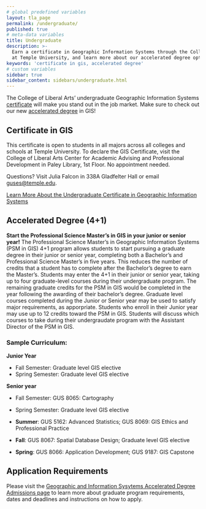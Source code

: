 ```yaml
---
# global predefined variables
layout: tla_page
permalink: /undergraduate/
published: true
# meta-data variables
title: Undergraduate
description: >- 
  Earn a certificate in Geographic Information Systems through the College of Liberal Arts 
  at Temple University, and learn more about our accelerated degree options.
keywords: 'certificate in gis, accelerated degree'
# custom variables
sidebar: true
sidebar_content: sidebars/undergraduate.html
---
```

The College of Liberal Arts’ undergraduate Geographic Information Systems [certificate](#certificate-in-gIS) will make you stand out in the job market. Make sure to check out our new [accelerated degree](#accelerated-degree-4-) in GIS! 

## Certificate in GIS
This certificate is open to students in all majors across all colleges and schools at Temple University. To declare the GIS Certificate, visit the College of Liberal Arts Center for Academic Advising and Professional Development in Paley Library, 1st Floor. No appointment needed.

Questions? Visit Julia Falcon in 338A Gladfelter Hall or email [guses@temple.edu](mailto:guses@temple.edu).

[Learn More About the Undergraduate Certificate in Geographic Information Systems](http://bulletin.temple.edu/undergraduate/liberal-arts/geography-urban-studies/certificate-geographic-information-systems/)

## Accelerated Degree (4+1)
**Start the Professional Science Master’s in GIS in your junior or senior year!**
The Professional Science Master’s in Geographic Information Systems (PSM in GIS) 4+1 program allows students to start pursuing a graduate degree in their junior or senior year, completing both a Bachelor’s and Professional Science Master’s in five years. This reduces the number of credits that a student has to complete after the Bachelor’s degree to earn the Master’s.
Students may enter the 4+1 in their junior or senior year, taking up to four graduate-level courses during their undergraduate program. The remaining graduate credits for the PSM in GIS would be completed in the year following the awarding of their bachelor’s degree. Graduate level courses completed during the Junior or Senior year may be used to satisfy major requirements, as apporpriate.
Students who enroll in their Junior year may use up to 12 credits toward the PSM in GIS. Students will discuss which courses to take during their undergraudate program with the Assistant Director of the PSM in GIS.

### Sample Curriculum:
 
**Junior Year**<br>
- Fall Semester: Graduate level GIS elective<br>	
- Spring Semester: Graduate level GIS elective<br>

**Senior year**<br>
- Fall Semester: GUS 8065: Cartography<br>	
- Spring Semester: Graduate level GIS elective<br>

- **Summer**: GUS 5162: Advanced Statistics; GUS 8069: GIS Ethics and Professional Practice 	
- **Fall**: GUS 8067: Spatial Database Design; Graduate level GIS elective 	
- **Spring**: GUS 8066: Application Development; GUS 9187: GIS Capstone

## Application Requirements
Please visit the [Geographic and Information Sysytems Accelerated Degree Admissions page](https://liberalarts.temple.edu/professional-science-master-s-geographic-information-systems-psm-gis-41) to learn more about graduate program requirements, dates and deadlines and instructions on how to apply.


